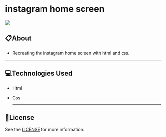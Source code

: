 # 					instagram home screen

![](C:\Users\PC\Documents\DIO-Projeto1\img\Screenshot_instagram.png)



## 📋About

* Recreating the instagram home screen with html and css.

---

## **💻Technologies Used**

* Html

* Css

  ---

## 📝License

See the [LICENSE](https://github.com/AAndersonSantos/instagram-home-screen/blob/main/LICENSE) for more information.





